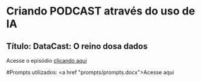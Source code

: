 # Criando PODCAST através do uso de IA
## Título: DataCast: O reino dosa dados
Acesse o episódio <a href= "Output/1636384221172205501566a4796798a213.44656355.mp3">clicando aqui<a>

#Prompts utilizados:
<a href "prompts/prompts.docx">Acesse aqui<a>
